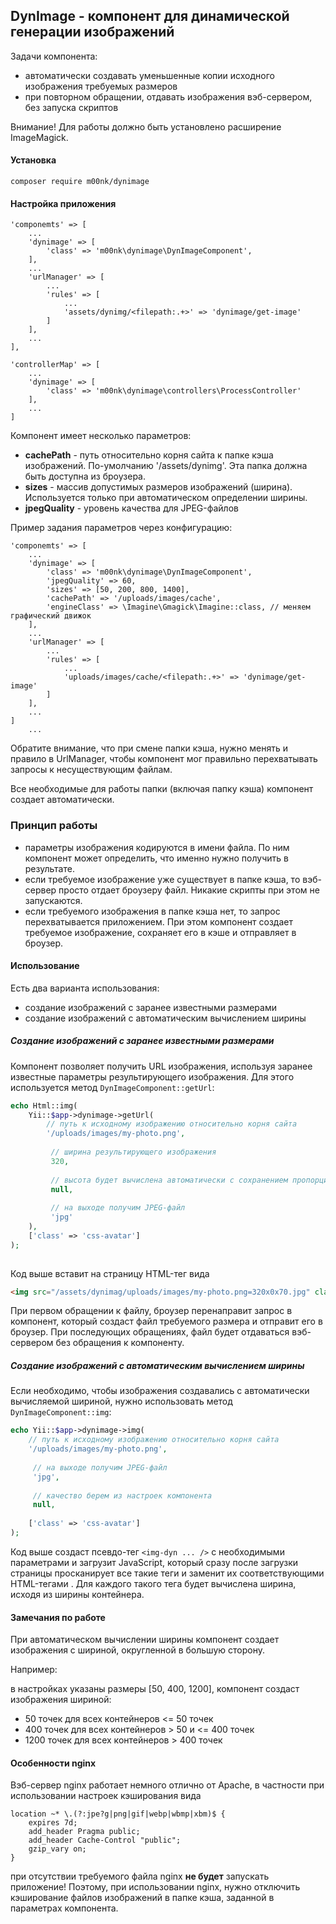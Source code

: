 ## DynImage - компонент для динамической генерации изображений

Задачи компонента:
- автоматически создавать уменьшенные копии исходного изображения требуемых размеров
- при повторном обращении, отдавать изображения вэб-сервером, без запуска скриптов

Внимание! Для работы должно быть установлено расширение ImageMagick. 

#### Установка

```
composer require m00nk/dynimage
```

#### Настройка приложения
```
'componemts' => [
	...
	'dynimage' => [
		'class' => 'm00nk\dynimage\DynImageComponent',
	],
	...
	'urlManager' => [
		...
		'rules' => [
			...
			'assets/dynimg/<filepath:.+>' => 'dynimage/get-image'
		]
	],
	...
],

'controllerMap' => [
	...
	'dynimage' => [
		'class' => 'm00nk\dynimage\controllers\ProcessController'
	],
	...
]

```

Компонент имеет несколько параметров:
- **cachePath** - путь относительно корня сайта к папке кэша изображений. По-умолчанию '/assets/dynimg'. Эта папка должна быть доступна из броузера.
- **sizes** - массив допустимых размеров изображений (ширина). Используется только при автоматическом определении ширины.
- **jpegQuality** - уровень качества для JPEG-файлов

Пример задания параметров через конфигурацию:
```
'componemts' => [
	...
	'dynimage' => [
		'class' => 'm00nk\dynimage\DynImageComponent',
		'jpegQuality' => 60,
		'sizes' => [50, 200, 800, 1400],
		'cachePath' => '/uploads/images/cache',
		'engineClass' => \Imagine\Gmagick\Imagine::class, // меняем графический движок
	],
	...
	'urlManager' => [
		...
		'rules' => [
			...
			'uploads/images/cache/<filepath:.+>' => 'dynimage/get-image'
		]
	],
	...
]
	...
```

Обратите внимание, что при смене папки кэша, нужно менять и правило в UrlManager, чтобы компонент мог правильно перехватывать запросы к несуществующим файлам.

Все необходимые для работы папки (включая папку кэша) компонент создает автоматически.

### Принцип работы
- параметры изображения кодируются в имени файла. По ним компонент может определить, что именно нужно получить в результате. 
- если требуемое изображение уже существует в папке кэша, то вэб-сервер просто отдает броузеру файл. Никакие скрипты при этом не запускаются.
- если требуемого изображения в папке кэша нет, то запрос перехватывается приложением. При этом компонент создает требуемое изображение, сохраняет его в кэше и 
отправляет в броузер. 

#### Использование

Есть два варианта использования:
- создание изображений с заранее известными размерами
- создание изображений с автоматическим вычислением ширины

##### Cоздание изображений с заранее известными размерами

Компонент позволяет получить URL изображения, используя заранее известные параметры результирующего изображения. Для этого используется 
метод ```DynImageComponent::getUrl```:

```php
echo Html::img(
	Yii::$app->dynimage->getUrl(
		// путь к исходному изображению относительно корня сайта
		'/uploads/images/my-photo.png',
		 
		 // ширина результирующего изображения
		 320,
			 
		 // высота будет вычислена автоматически с сохранением пропорций
		 null,
			 
		 // на выходе получим JPEG-файл
		 'jpg'
	),
	['class' => 'css-avatar']
);
			 
```

Код выше вставит на страницу HTML-тег вида 
```html
<img src="/assets/dynimag/uploads/images/my-photo.png=320x0x70.jpg" class="css-avatar" />
```
При первом обращении к файлу, броузер перенаправит запрос в компонент, который создаст файл требуемого размера и отправит его в броузер. При последующих 
обращениях, файл будет отдаваться вэб-сервером без обращения к компоненту.

##### Cоздание изображений с автоматическим вычислением ширины

Если необходимо, чтобы изображения создавались с автоматически вычисляемой шириной, нужно использовать метод ```DynImageComponent::img```:
```php
echo Yii::$app->dynimage->img(
	// путь к исходному изображению относительно корня сайта
	'/uploads/images/my-photo.png',
		 
	 // на выходе получим JPEG-файл
	 'jpg',
	 
	 // качество берем из настроек компонента
	 null,
	 
	['class' => 'css-avatar']
);
```

Код выше создаст псевдо-тег ``` <img-dyn ... /> ``` с необходимыми параметрами и загрузит JavaScript, который сразу после загрузки страницы просканирует все 
такие теги и заменит их соответствующими HTML-тегами <img>. Для каждого такого тега будет вычислена ширина, исходя из ширины контейнера.
  
#### Замечания по работе
При автоматическом вычислении ширины компонент создает изображения с шириной, округленной в большую сторону. 

Например:

в настройках указаны размеры [50, 400, 1200], компонент создаст изображения шириной:
- 50 точек для всех контейнеров <= 50 точек
- 400 точек для всех контейнеров > 50 и <= 400 точек
- 1200 точек для всех контейнеров > 400 точек 

#### Особенности nginx
Вэб-сервер nginx работает немного отлично от Apache, в частности при использовании настроек кэширования вида
```
location ~* \.(?:jpe?g|png|gif|webp|wbmp|xbm)$ {
    expires 7d;
    add_header Pragma public;
    add_header Cache-Control "public";
    gzip_vary on;
}

```
при отсутствии требуемого файла nginx **не будет** запускать приложение! Поэтому, при использовании nginx, нужно отключить кэширование файлов изображений в
папке кэша, заданной в параметрах компонента.
